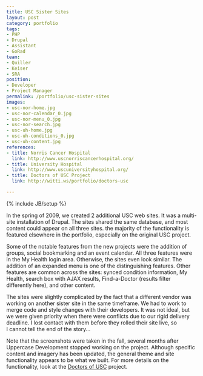 ```yaml
---
title: USC Sister Sites
layout: post
category: portfolio
tags:
- PHP
- Drupal
- Assistant
- GoRad
team:
- Quiller
- Keiser
- SRA
position:
- Developer
- Project Manager
permalink: /portfolio/usc-sister-sites
images:
- usc-nor-home.jpg
- usc-nor-calendar_0.jpg
- usc-nor-menu_0.jpg
- usc-nor-search.jpg
- usc-uh-home.jpg
- usc-uh-conditions_0.jpg
- usc-uh-content.jpg
references:
- title: Norris Cancer Hospital
  link: http://www.uscnorriscancerhospital.org/
- title: University Hospital
  link: http://www.uscuniversityhospital.org/
- title: Doctors of USC Project
  link: http://witti.ws/portfolio/doctors-usc

---
```

{% include JB/setup %}
<div id="node-48" class="node node-portfolio node-promoted">
  <div class="content clearfix">
    <div class="field field-name-body field-type-text-with-summary field-label-hidden"><div class="field-items"><div class="field-item even"><p>In the spring of 2009, we created 2 additional USC web sites. It was a multi-site installation of Drupal. The sites shared the same database, and most content could appear on all three sites. the majority of the functionality is featured elsewhere in the portfolio, especially on the original USC project.</p>
<!--break-->
<p>Some of the notable features from the new projects were the addition of groups, social bookmarking and an event calendar. All three features were in the My Health login area. Otherwise, the sites even look similar. The addition of an expanded menu is one of the distinguishing features. Other features are common across the sites: synced condition information, My Health, search box with AJAX results, Find-a-Doctor (results filter differently here), and other content.</p>
<p>The sites were slightly complicated by the fact that a different vendor was working on another sister site in the same timeframe. We had to work to merge code and style changes with their developers. It was not ideal, but we were given priority when there were conflicts due to our rigid delivery deadline. I lost contact with them before they rolled their site live, so I cannot tell the end of the story...</p>
<p>Note that the screenshots were taken in the fall, several months after Uppercase Development stopped working on the project. Although specific content and imagery has been updated, the general theme and site functionality appears to be what we built. For more details on the functionality, look at the <a href="http://witti.ws/portfolio/doctors-usc">Doctors of USC</a> project.</p></div></div></div>  </div>
</div>
